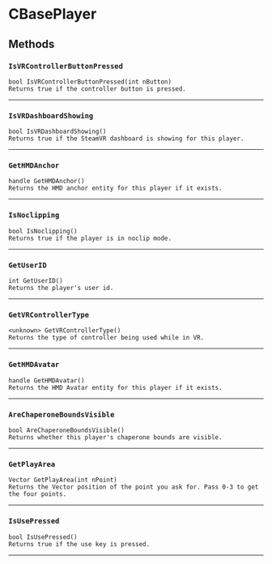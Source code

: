 # CBasePlayer

## Methods

### `IsVRControllerButtonPressed`
```
bool IsVRControllerButtonPressed(int nButton)
Returns true if the controller button is pressed.
```
------

### `IsVRDashboardShowing`
```
bool IsVRDashboardShowing()
Returns true if the SteamVR dashboard is showing for this player.
```
------

### `GetHMDAnchor`
```
handle GetHMDAnchor()
Returns the HMD anchor entity for this player if it exists.
```
------

### `IsNoclipping`
```
bool IsNoclipping()
Returns true if the player is in noclip mode.
```
------

### `GetUserID`
```
int GetUserID()
Returns the player's user id.
```
------

### `GetVRControllerType`
```
<unknown> GetVRControllerType()
Returns the type of controller being used while in VR.
```
------

### `GetHMDAvatar`
```
handle GetHMDAvatar()
Returns the HMD Avatar entity for this player if it exists.
```
------

### `AreChaperoneBoundsVisible`
```
bool AreChaperoneBoundsVisible()
Returns whether this player's chaperone bounds are visible.
```
------

### `GetPlayArea`
```
Vector GetPlayArea(int nPoint)
Returns the Vector position of the point you ask for. Pass 0-3 to get the four points.
```
------

### `IsUsePressed`
```
bool IsUsePressed()
Returns true if the use key is pressed.
```
------
